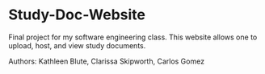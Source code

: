 # Study-Doc-Website
Final project for my software engineering class. This website allows one to upload, host, and view study documents.

Authors: Kathleen Blute, Clarissa Skipworth, Carlos Gomez
